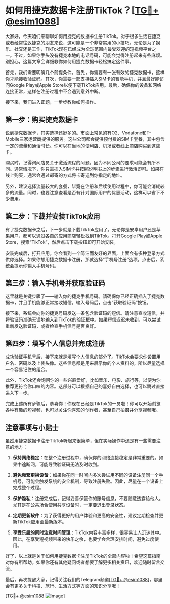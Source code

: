# 如何用捷克数据卡注册TikTok？[[TG💪+ @esim1088](https://t.me/s/esim1088)]

大家好，今天咱们来聊聊如何用捷克的数据卡注册TikTok。对于很多生活在捷克或者经常往返捷克的朋友来说，这可能是一个非常实用的小技巧。无论是为了娱乐、社交还是工作，TikTok现在已经成为全球范围内最受欢迎的短视频平台之一。不过，如果你手头没有捷克本地的电话号码，可能会觉得注册起来有些麻烦。别担心，这篇文章会详细教你如何用捷克数据卡轻松搞定这件事。

首先，我们需要明确几个前提条件。首先，你需要有一张有效的捷克数据卡，这样你才能接收验证码。其次，你需要一部支持插入SIM卡的智能手机，并且最好能访问Google Play或Apple Store以便下载TikTok应用。最后，确保你的设备和网络连接正常，这样在注册过程中不会遇到意外中断。

接下来，我们进入正题，一步步教你如何操作。

## 第一步：购买捷克数据卡

说到捷克数据卡，其实选择还挺多的。市面上常见的有O2、Vodafone和T-Mobile三家运营商提供的服务。这些公司都会提供预付费的SIM卡套餐，其中包含一定的流量和通话时长。你可以在当地的便利店、机场或者线上商店购买到这些卡。

购买时，记得询问店员关于激活流程的问题，因为不同公司的要求可能会有所不同。通常情况下，你只需插入SIM卡并按照说明书上的步骤进行激活即可。如果在线上购买，通常会通过邮寄的方式将卡寄送到你指定的地址。

另外，建议选择流量较大的套餐，毕竟在注册和后续使用过程中，你可能会消耗较多的流量。同时，也要注意查看是否有针对国际用户的优惠活动，这样可以省下不少费用。

## 第二步：下载并安装TikTok应用

有了捷克数据卡之后，下一步就是下载TikTok应用了。无论你是安卓用户还是苹果用户，都可以通过各自的应用商店轻松找到TikTok。打开Google Play或Apple Store，搜索“TikTok”，然后点击下载按钮即可开始安装。

安装完成后，打开应用。你会看到一个简洁而友好的界面，上面会有多种登录方式供你选择。如果你想用捷克数据卡注册，那就选择“手机号注册”选项。点击后，系统会提示你输入手机号码。

## 第三步：输入手机号并获取验证码

这里就是关键步骤了——输入你的捷克手机号码。请确保你已经正确插入了捷克数据卡，并且手机能够正常接收短信。输入号码后，点击“获取验证码”按钮。

接下来，系统会向你的捷克号码发送一条包含验证码的短信。请注意查收短信，并将验证码准确无误地输入到TikTok的验证框中。如果短信迟迟未收到，可以尝试重新发送验证码，或者检查手机信号是否良好。

## 第四步：填写个人信息并完成注册

成功验证手机号后，接下来就是填写个人信息的部分了。TikTok会要求你设置用户名、密码以及上传头像。这些信息都是用来展示你的个人资料的，所以尽量选择一个容易记住的组合。

此外，TikTok还会询问你的一些兴趣爱好，比如音乐、电影、旅行等，以便为你推荐更符合你口味的内容。这部分可以根据自己的喜好自由选择，也可以跳过直接进入下一步。

完成上述所有步骤后，恭喜你！你现在已经是TikTok的一员啦！你可以开始浏览各种有趣的短视频，也可以关注你喜欢的创作者，甚至自己拍摄并分享视频哦。

## 注意事项与小贴士

虽然用捷克数据卡注册TikTok听起来很简单，但在实际操作中还是有一些需要注意的地方：

1. **保持网络稳定**：在整个注册过程中，确保你的网络连接稳定是非常重要的。如果中途断网，可能导致验证码无法及时收到。
   
2. **避免频繁更换设备**：如果你在同一时间内多次尝试用不同的设备注册同一个手机号，可能会触发系统的安全机制，导致注册失败。因此，尽量在一个设备上完成整个过程。

3. **保护隐私**：注册完成后，记得妥善保管你的账号信息，不要随意透露给他人。尤其是在公共场合使用共享设备时，一定要退出登录状态。

4. **定期更新软件**：为了获得更好的用户体验和更高的安全性，建议定期检查并更新TikTok应用至最新版本。

5. **享受乐趣的同时注意时间管理**：TikTok内容丰富多样，很容易让人沉迷其中。因此，在享受短视频带来的快乐之余，也要学会合理安排时间，避免过度使用。

好了，以上就是关于如何用捷克数据卡注册TikTok的全部内容啦！希望这篇指南对你有所帮助。如果你还有其他疑问或者想要了解更多相关资讯，欢迎随时留言交流。

最后，再次提醒大家，记得关注我们的Telegram频道[[TG💪+ @esim1088](https://t.me/s/esim1088)]，那里会有更多关于科技、旅行、生活方式等方面的知识分享哦！

[[TG💪+ @esim1088](https://t.me/s/esim1088) ![Image](https://i.postimg.cc/4NQfJmqS/Snipaste-2025-05-13-00-14-12.png)]